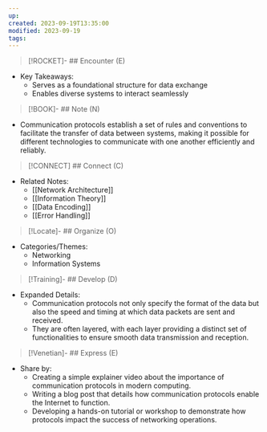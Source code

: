 ```yaml
---
up: 
created: 2023-09-19T13:35:00
modified: 2023-09-19
tags:
---
```

> [!ROCKET]- ## Encounter (E)

- Key Takeaways:
    - Serves as a foundational structure for data exchange
    - Enables diverse systems to interact seamlessly

> [!BOOK]- ## Note (N)

- Communication protocols establish a set of rules and conventions to facilitate the transfer of data between systems, making it possible for different technologies to communicate with one another efficiently and reliably.

> [!CONNECT] ## Connect (C)

- Related Notes:
    - [[Network Architecture]]
    - [[Information Theory]]
    - [[Data Encoding]]
    - [[Error Handling]]

> [!Locate]- ## Organize (O)

- Categories/Themes:
    - Networking
    - Information Systems

> [!Training]- ## Develop (D)

- Expanded Details:
    - Communication protocols not only specify the format of the data but also the speed and timing at which data packets are sent and received.
    - They are often layered, with each layer providing a distinct set of functionalities to ensure smooth data transmission and reception.

> [!Venetian]- ## Express (E)

- Share by:
    - Creating a simple explainer video about the importance of communication protocols in modern computing.
    - Writing a blog post that details how communication protocols enable the Internet to function.
    - Developing a hands-on tutorial or workshop to demonstrate how protocols impact the success of networking operations.